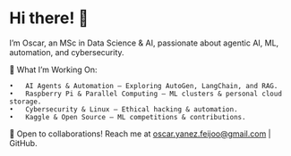 # Hi there! 👋

I’m Oscar, an MSc in Data Science & AI, passionate about agentic AI, ML, automation, and cybersecurity.

🚀 What I’m Working On:

	•	AI Agents & Automation – Exploring AutoGen, LangChain, and RAG.
	•	Raspberry Pi & Parallel Computing – ML clusters & personal cloud storage.
	•	Cybersecurity & Linux – Ethical hacking & automation.
	•	Kaggle & Open Source – ML competitions & contributions.

📩 Open to collaborations! Reach me at oscar.yanez.feijoo@gmail.com | GitHub.

